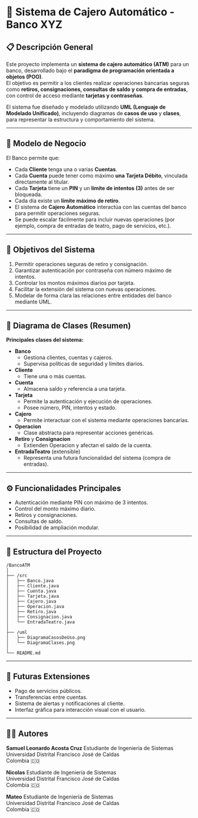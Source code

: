 # 🏦 Sistema de Cajero Automático - Banco XYZ

## 📋 Descripción General
Este proyecto implementa un **sistema de cajero automático (ATM)** para un banco, desarrollado bajo el **paradigma de programación orientada a objetos (POO)**.  
El objetivo es permitir a los clientes realizar operaciones bancarias seguras como **retiros, consignaciones, consultas de saldo y compra de entradas**, con control de acceso mediante **tarjetas y contraseñas**.

El sistema fue diseñado y modelado utilizando **UML (Lenguaje de Modelado Unificado)**, incluyendo diagramas de **casos de uso** y **clases**, para representar la estructura y comportamiento del sistema.

---

## 🧩 Modelo de Negocio

El Banco permite que:
- Cada **Cliente** tenga una o varias **Cuentas**.
- Cada **Cuenta** puede tener como máximo **una Tarjeta Débito**, vinculada directamente al titular.
- Cada **Tarjeta** tiene un **PIN** y un **límite de intentos (3)** antes de ser bloqueada.
- Cada día existe un **límite máximo de retiro**.
- El sistema de **Cajero Automático** interactúa con las cuentas del banco para permitir operaciones seguras.
- Se puede escalar fácilmente para incluir nuevas operaciones (por ejemplo, compra de entradas de teatro, pago de servicios, etc.).

---

## 🎯 Objetivos del Sistema

1. Permitir operaciones seguras de retiro y consignación.
2. Garantizar autenticación por contraseña con número máximo de intentos.
3. Controlar los montos máximos diarios por tarjeta.
4. Facilitar la extensión del sistema con nuevas operaciones.
5. Modelar de forma clara las relaciones entre entidades del banco mediante UML.

---

## 🧱 Diagrama de Clases (Resumen)

**Principales clases del sistema:**

- **Banco**
  - Gestiona clientes, cuentas y cajeros.
  - Supervisa políticas de seguridad y límites diarios.
- **Cliente**
  - Tiene una o más cuentas.
- **Cuenta**
  - Almacena saldo y referencia a una tarjeta.
- **Tarjeta**
  - Permite la autenticación y ejecución de operaciones.
  - Posee número, PIN, intentos y estado.
- **Cajero**
  - Permite interactuar con el sistema mediante operaciones bancarias.
- **Operacion**
  - Clase abstracta para representar acciones genéricas.
- **Retiro** y **Consignacion**
  - Extienden Operacion y afectan el saldo de la cuenta.
- **EntradaTeatro** (extensible)
  - Representa una futura funcionalidad del sistema (compra de entradas).

---

## ⚙️ Funcionalidades Principales

- Autenticación mediante PIN con máximo de 3 intentos.
- Control del monto máximo diario.
- Retiros y consignaciones.
- Consultas de saldo.
- Posibilidad de ampliación modular.

---

## 🧠 Estructura del Proyecto

```
/BancoATM
│
├── /src
│   ├── Banco.java
│   ├── Cliente.java
│   ├── Cuenta.java
│   ├── Tarjeta.java
│   ├── Cajero.java
│   ├── Operacion.java
│   ├── Retiro.java
│   ├── Consignacion.java
│   └── EntradaTeatro.java
│
├── /uml
│   ├── DiagramaCasosDeUso.png
│   └── DiagramaClases.png
│
└── README.md
```

---

## 🚀 Futuras Extensiones

- Pago de servicios públicos.
- Transferencias entre cuentas.
- Sistema de alertas y notificaciones al cliente.
- Interfaz gráfica para interacción visual con el usuario.

---

## 🧑‍💻 Autores
**Samuel Leonardo Acosta Cruz**
Estudiante de Ingeniería de Sistemas  
Universidad Distrital Francisco José de Caldas  
Colombia 🇨🇴

**Nicolas**
Estudiante de Ingeniería de Sistemas  
Universidad Distrital Francisco José de Caldas  
Colombia 🇨🇴

**Mateo**
Estudiante de Ingeniería de Sistemas  
Universidad Distrital Francisco José de Caldas  
Colombia 🇨🇴


